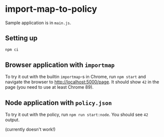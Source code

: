 # import-map-to-policy

Sample application is in `main.js`.

## Setting up

```sh
npm ci
```

## Browser application with `importmap`

To try it out with the builtin `importmap`-s in Chrome, run `npm start` and navigate the browser
to <http://localhost:5000/page>. It should show `42` in the page (you need to use at least Chrome 89).

## Node application with `policy.json`

To try it out with the policy, run `npm run start:node`. You should see `42` output.

(currently doesn't work!)

